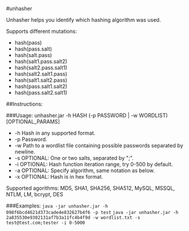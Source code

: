 #unhasher

Unhasher helps you identify which hashing algorithm was used.

Supports different mutations:
* hash(pass)
* hash(pass.salt)
* hash(salt.pass)
* hash(salt1.pass.salt2)
* hash(salt2.pass.salt1)
* hash(salt2.salt1.pass)
* hash(salt1.salt2.pass)
* hash(pass.salt1.salt2)
* hash(pass.salt2.salt1)

##Instructions:

###Usage:
unhasher.jar -h HASH (-p PASSWORD | -w WORDLIST) [OPTIONAL_PARAMS]

* -h    Hash in any supported format.
* -p    Password.
* -w    Path to a wordlist file containing possible passwords separated by newline.
* -s    OPTIONAL: One or two salts, separated by ";".
* -i    OPTIONAL: Hash function iteration range, try 0-500 by default.
* -a    OPTIONAL: Specify algorithm, same notation as below.
* -x    OPTIONAL: Hash is in hex format.

Supported agorithms: MD5, SHA1, SHA256, SHA512, MySQL, MSSQL, NTLM, LM, bcrypt, DES

###Examples:
`java -jar unhasher.jar -h 098f6bcd4621d373cade4e832627b4f6 -p test`
`java -jar unhasher.jar -h 2a835530e9302131af7b3a11fc4b4f9d -w wordlist.txt -s test@test.com;tester -i 0-5000`
